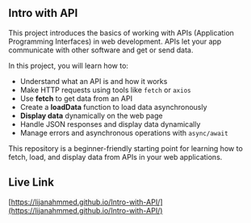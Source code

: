 ## Intro with API

This project introduces the basics of working with APIs (Application Programming Interfaces) in web development. APIs let your app communicate with other software and get or send data.  

In this project, you will learn how to:  
- Understand what an API is and how it works  
- Make HTTP requests using tools like `fetch` or `axios`  
- Use **fetch** to get data from an API  
- Create a **loadData** function to load data asynchronously  
- **Display data** dynamically on the web page  
- Handle JSON responses and display data dynamically  
- Manage errors and asynchronous operations with `async/await`  

This repository is a beginner-friendly starting point for learning how to fetch, load, and display data from APIs in your web applications.

## Live Link

[https://lijanahmmed.github.io/Intro-with-API/](https://lijanahmmed.github.io/Intro-with-API/)